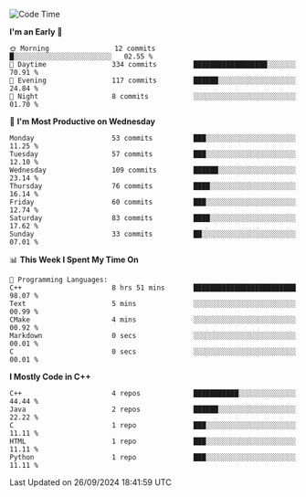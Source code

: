 <!--START_SECTION:waka-->
![Code Time](http://img.shields.io/badge/Code%20Time-48%20hrs%205%20mins-blue)

**I'm an Early 🐤** 

```text
🌞 Morning                12 commits          █░░░░░░░░░░░░░░░░░░░░░░░░   02.55 % 
🌆 Daytime                334 commits         ██████████████████░░░░░░░   70.91 % 
🌃 Evening                117 commits         ██████░░░░░░░░░░░░░░░░░░░   24.84 % 
🌙 Night                  8 commits           ░░░░░░░░░░░░░░░░░░░░░░░░░   01.70 % 
```
📅 **I'm Most Productive on Wednesday** 

```text
Monday                   53 commits          ███░░░░░░░░░░░░░░░░░░░░░░   11.25 % 
Tuesday                  57 commits          ███░░░░░░░░░░░░░░░░░░░░░░   12.10 % 
Wednesday                109 commits         ██████░░░░░░░░░░░░░░░░░░░   23.14 % 
Thursday                 76 commits          ████░░░░░░░░░░░░░░░░░░░░░   16.14 % 
Friday                   60 commits          ███░░░░░░░░░░░░░░░░░░░░░░   12.74 % 
Saturday                 83 commits          ████░░░░░░░░░░░░░░░░░░░░░   17.62 % 
Sunday                   33 commits          ██░░░░░░░░░░░░░░░░░░░░░░░   07.01 % 
```


📊 **This Week I Spent My Time On** 

```text
💬 Programming Languages: 
C++                      8 hrs 51 mins       █████████████████████████   98.07 % 
Text                     5 mins              ░░░░░░░░░░░░░░░░░░░░░░░░░   00.99 % 
CMake                    4 mins              ░░░░░░░░░░░░░░░░░░░░░░░░░   00.92 % 
Markdown                 0 secs              ░░░░░░░░░░░░░░░░░░░░░░░░░   00.01 % 
C                        0 secs              ░░░░░░░░░░░░░░░░░░░░░░░░░   00.01 % 
```

**I Mostly Code in C++** 

```text
C++                      4 repos             ███████████░░░░░░░░░░░░░░   44.44 % 
Java                     2 repos             ██████░░░░░░░░░░░░░░░░░░░   22.22 % 
C                        1 repo              ███░░░░░░░░░░░░░░░░░░░░░░   11.11 % 
HTML                     1 repo              ███░░░░░░░░░░░░░░░░░░░░░░   11.11 % 
Python                   1 repo              ███░░░░░░░░░░░░░░░░░░░░░░   11.11 % 
```




 Last Updated on 26/09/2024 18:41:59 UTC
<!--END_SECTION:waka-->
